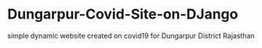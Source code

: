# Dungarpur-Covid-Site-on-DJango
simple dynamic website created on covid19 for Dungarpur District Rajasthan
